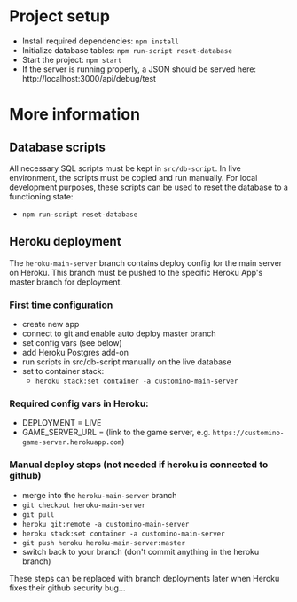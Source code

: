 # Project setup

- Install required dependencies: `npm install`
- Initialize database tables: `npm run-script reset-database`
- Start the project: `npm start`
- If the server is running properly, a JSON should be served here: http://localhost:3000/api/debug/test

# More information

## Database scripts

All necessary SQL scripts must be kept in `src/db-script`. In live environment, the scripts must be copied and run manually. For local development purposes, these scripts can be used to reset the database to a functioning state:

- `npm run-script reset-database`



## Heroku deployment

The `heroku-main-server` branch contains deploy config for the main server on Heroku. This branch must be pushed to the specific Heroku App's master branch for deployment.

### First time configuration

- create new app
- connect to git and enable auto deploy master branch
- set config vars (see below)
- add Heroku Postgres add-on
- run scripts in src/db-script manually on the live database
- set to container stack:
  - `heroku stack:set container -a customino-main-server`

### Required config vars in Heroku:

- DEPLOYMENT = LIVE
- GAME_SERVER_URL = (link to the game server, e.g. `https://customino-game-server.herokuapp.com`)

### Manual deploy steps (not needed if heroku is connected to github)

- merge into the `heroku-main-server` branch
- `git checkout heroku-main-server`
- `git pull`
- `heroku git:remote -a customino-main-server`
- `heroku stack:set container -a customino-main-server`
- `git push heroku heroku-main-server:master`
- switch back to your branch (don't commit anything in the heroku branch)

These steps can be replaced with branch deployments later when Heroku fixes their github security bug...

